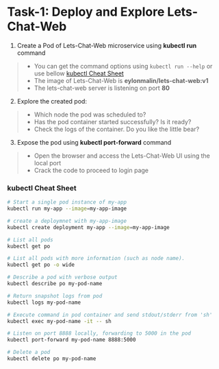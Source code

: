 # Task-1: Deploy and Explore Lets-Chat-Web
1. Create a Pod of Lets-Chat-Web microservice using **kubectl run** command
  > * You can get the command options using ` kubectl run --help ` or use bellow [kubectl Cheat Sheet](#kubectl-cheat-sheet)
  > * The image of Lets-Chat-Web is **eylonmalin/lets-chat-web:v1**
  > * The lets-chat-web server is listening on port **80**
2. Explore the created pod:
  > * Which node the pod was scheduled to? 
  > * Has the pod container started successfully? Is it ready?
  > * Check the logs of the container. Do you like the little bear?
3. Expose the pod using **kubectl port-forward** command
  > * Open the browser and access the Lets-Chat-Web UI using the local port
  > * Crack the code to proceed to login page

### kubectl Cheat Sheet
  ```bash
# Start a single pod instance of my-app 
kubectl run my-app --image=my-app-image 

# create a deploymnet with my-app-image
kubectl create deployment my-app --image=my-app-image

# List all pods
kubectl get po

# List all pods with more information (such as node name).
kubectl get po -o wide

# Describe a pod with verbose output
kubectl describe po my-pod-name

# Return snapshot logs from pod 
kubectl logs my-pod-name

# Execute command in pod container and send stdout/stderr from 'sh' 
kubectl exec my-pod-name -it -- sh 

# Listen on port 8888 locally, forwarding to 5000 in the pod
kubectl port-forward my-pod-name 8888:5000

# Delete a pod
kubectl delete po my-pod-name

```

